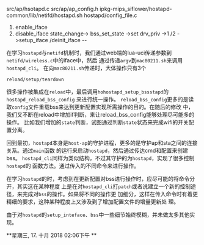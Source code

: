 src/ap/hsotapd.c
src/ap/ap_config.h
ipkg-mips_siflower/hostapd-common/lib/netifd/hostapd.sh
hostapd/config_file.c
1. enable_iface
2. disable_iface
state_change->
bss_set_state
->set drv_priv
->1 /2 
->setup_iface /deinit_iface
--

在学习`hostapd`与`netifd`机制时，我们通过web端的lua-uci传递参数到`netifd/wireless.c`中的iface中，然后
通过传递`argv`到`mac80211.sh`来调用`hostapd_cli`。
在向`mac80211.sh`传递时，大体操作只有3个

	reload/setup/teardown
很多操作被集成在`reload`中，最后调用`hohostapd_setup_bssstapd`的`hostapd_reload_bss_config`
来进行统一操作。
`reload_bss_config`更多的是读取`config`文件重载bss来达到更新配置实现所需操作的目的。在随后的修改
中，我们又不断在reload中增加if判断，来让reload_bss_config能够处理尽可能多的操作。
比如我们增加的`state`判断，试图通过判断`state`状态来完成wifi的开关配置分离。

回到最初，`hostapd`本身是`host-ap`的守护进程，更多的是守护ap和sta之间的连接关系。通过`main`函数
的运行来启动`hostapd`，然后通过传达cmd和配置来创建bss。
`hostapd_cli`同样为类似结构，不过其守护的为`hostapd`，实现了很多控制`hostapd`的
函数方法。通过传入的不同命令来进行操作。

在学习`hostapd`的时，考虑到在更新配置对bss进行操作时，应尽可能的将命令分开，其实这在某种程度
上是在对`hostapd_cli`打`patch`或者说建立一个新的控制途径，来完成对`bss`的操作。如果将不同的操作更
加细分，这样在传入命令时有着更精细的要求，这种某种程度上又涉及到了增加配置文件的增量更新处
理。

由于对`hostapd`的`setup_inteface`、`bss`中一些细节始终模糊，并未做太多其他实现。

**星期三, 17. 十月 2018 02:06下午 **
